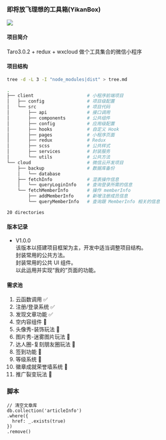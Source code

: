 ### 即将放飞理想的工具箱(YikanBox)

![](https://img.shields.io/badge/YikanBox-v1.0.0-blue.svg)

#### 项目简介

Taro3.0.2 + redux + wxcloud 做个工具集合的微信小程序

#### 项目结构

```bash
tree -d -L 3 -I "node_modules|dist" > tree.md
```

```bash
.
├── client                    # 小程序前端项目
│   ├── config                # 项目级配置
│   └── src                   # 项目代码
│       ├── api               # 接口调用
│       ├── components        # 公共组件
│       ├── config            # 应用级配置
│       ├── hooks             # 自定义 Hook
│       ├── pages             # 小程序页面
│       ├── redux             # Redux
│       ├── scss              # 公共样式
│       ├── services          # 封装服务
│       └── utils             # 公共方法
└── cloud                     # 微信云开发项目
    ├── backup                # 数据库备份
    │   └── database
    ├── fetchInfo             # 混表操作信息
    │   └── queryLoginInfo    # 查询登录所需的信息
    └── fetchMemberInfo       # 操作 memberInfo
        ├── addMemberInfo     # 新增注册成员信息
        └── queryMemberInfo   # 查询跟 MemberInfo 相关的信息

20 directories

```

#### 版本记录

- V1.0.0  
  该版本以搭建项目框架为主，开发中适当调整项目结构。  
  封装常用的公共方法。  
  封装常用的公共 UI 组件。  
  以此运用并实现“我的”页面的功能。

#### 需求池

1. 云函数调用 ✅
2. 注册/登录系统 ✅
3. 发现文章功能 ✅
4. 空内容组件 🚧
5. 头像秀-装饰玩法 🚧
6. 图片秀-迷雾图片玩法 🚧
7. 达人圈-复刻朋友圈玩法 🚧
8. 签到功能 🚧
9. 等级系统 🚧
10. 徽章成就荣誉墙系统 🚧
11. 推广裂变玩法 🚧

### 脚本

```MongoDB
// 清空文章库
db.collection('articleInfo')
.where({
  href: _.exists(true)
})
.remove()
```
